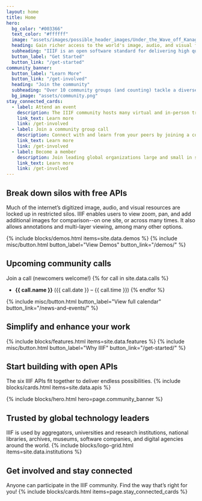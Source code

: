 ```yaml
---
layout: home
title: Home
hero:
  bg_color: "#003366"
  text_color: "#ffffff"
  image: "assets/images/possible_header_images/Under_the_Wave_off_Kanagawa.jpg"
  heading: Gain richer access to the world's image, audio, and visual files
  subheading: "IIIF is an open software standard for delivering high quality, attributed digital objects online at scale. It’s also the international community of people developing and implementing the IIIF APIs. IIIF is stewarded by a consortium."
  button_label: "Get Started"
  button_link: "/get-started"
community_banner:
  button_label: "Learn More"
  button_link: "/get-involved"
  heading: "Join the community"
  subheading: "Over 10 community groups (and counting) tackle a diverse range of topics relating to the Framework--from crafting new technical specifications and implementing IIIF in specific communities, to conducting outreach."
  bg_image: "assets/community.png"
stay_connected_cards:
  - label: Attend an event
    description: The IIIF community hosts many virtual and in-person trainings, conferences, and other events each year.
    link_text: Learn more
    link: /get-involved
  - label: Join a community group call
    description: Connect with and learn from your peers by joining a community group, or by proposing a new one! Calls are open to everyone.
    link_text: Learn more
    link: /get-involved
  - label: Become a member
    description: Join leading global organizations large and small in supporting the IIIF community’s work by becoming a member of the Consortium.
    link_text: Learn more
    link: /get-involved
---
```


## Break down silos with free APIs
Much of the internet’s digitized image, audio, and visual resources are locked up in restricted silos. IIIF enables users to view zoom, pan, and add additional images for comparison--on one site, or across many times. It also allows annotations and multi-layer viewing, among many other options.

{% include blocks/demos.html items=site.data.demos %}
{% include misc/button.html button_label="View Demos" button_link="/demos/" %}

## Upcoming community calls
Join a call (newcomers welcome!)
{% for call in site.data.calls %}
- **{{ call.name }}** ({{ call.date }} – {{ call.time }})
{% endfor %}

{% include misc/button.html button_label="View full calendar" button_link="/news-and-events/" %}

## Simplify and enhance your work
{% include blocks/features.html items=site.data.features %}
{% include misc/button.html button_label="Why IIIF" button_link="/get-started/" %}

## Start building with open APIs
The six IIIF APIs fit together to deliver endless possibilities.
{% include blocks/cards.html items=site.data.apis %}

{% include blocks/hero.html hero=page.community_banner %}

## Trusted by global technology leaders
IIIF is used by aggregators, universities and research institutions, national libraries, archives, museums, software companies, and digital agencies around the world.
{% include blocks/logo-grid.html items=site.data.institutions %}



## Get involved and stay connected
Anyone can participate in the IIIF community. Find the way that’s right for you!
{% include blocks/cards.html items=page.stay_connected_cards %}
